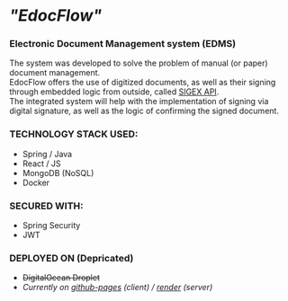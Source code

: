 # *"EdocFlow"*

### **Electronic Document Management system (EDMS)**

The system was developed to solve the problem of manual (or paper) document management.<br/>
EdocFlow offers the use of digitized documents, as well as their signing through embedded logic from outside,
called [SIGEX API](https://sigex.kz/support/developers/). </br>
The integrated system will help with the implementation of signing via digital signature, as well as the logic of
confirming the signed document.

### TECHNOLOGY STACK USED:

- Spring / Java
- React / JS
- MongoDB (NoSQL)
- Docker

### SECURED WITH:

- Spring Security
- JWT

### DEPLOYED ON (Depricated)

- ~~DigitalOcean Droplet~~
- *Currently on [github-pages](https://sat0urn.github.io/edoc_flow) (client) / [render](https://render.com/) (server)*